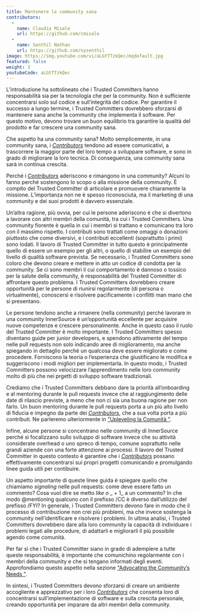 ```yaml
---
title: Mantenere la community sana
contributors:
  - 
    name: Claudia Misale
    url: https://github.com/cmisale
  - 
    name: Senthil Nathan
    url: https://github.com/nysenthil
image: https://img.youtube.com/vi/aLGtTTzkQec/mqdefault.jpg
featured: false
weight: 3
youtubeCode: aLGtTTzkQec
---
```


<div class="paragraph">
<p>L&#8217;introduzione ha sottolineato che i Trusted Committers hanno responsabilità sia per la tecnologia che per la community.
Non è sufficiente concentrarsi solo sul codice e sull&#8217;integrità del codice.
Per garantire il successo a lungo termine, i Trusted Committers dovrebbero sforzarsi di mantenere sana anche la community che implementa il software.
Per questo motivo, devono trovare un buon equilibrio tra garantire la qualità del prodotto e far crescere una community sana.</p>
</div>
<div class="paragraph">
<p>Che aspetto ha una community sana?
Molto semplicemente, in una community sana, i <a href="https://innersourcecommons.org/learn/learning-path/contributor"><em>Contributors</em></a> tendono ad essere comunicativi, a trascorrere la maggior parte del loro tempo a sviluppare software, e sono in grado di migliorare la loro tecnica. Di conseguenza, una community sana sarà in continua crescita.</p>
</div>
<div class="paragraph">
<p>Perché i <a href="https://innersourcecommons.org/learn/learning-path/contributor"><em>Contributors</em></a> aderiscono e rimangono in una community?
Alcuni lo fanno perché sostengono lo scopo o alla missione della community.
È compito del Trusted Committer di articolare e promuovere chiaramente la missione.
L&#8217;importanza non ne è spesso riconosciuta, ma il marketing di una community e dei suoi prodotti è davvero essenziale.</p>
</div>
<div class="paragraph">
<p>Un&#8217;altra ragione, più ovvia, per cui le persone aderiscono è che si divertono a lavorare con altri membri della comunità, tra cui i Trusted Committers.
Una community fiorente è quella in cui i membri si trattano e comunicano tra loro con il massimo rispetto.
I contributi sono trattati come omaggi o donazioni piuttosto che come diversivi, e i contributi eccellenti (soprattutto i primi) sono lodati.
Il lavoro di Trusted Committer in tutto questo è principalmente quello di essere un esempio per gli altri, o quello di stabilire un esempio del livello di qualità software prevista.
Se necessario, i Trusted Committers sono coloro che devono creare e mettere in atto un codice di condotta per la community.
Se ci sono membri il cui comportamento è dannoso o tossico per la salute della community, è responsabilità del Trusted Committer di affrontare questo problema.
I Trusted Committers dovrebbero creare opportunità per le persone di riunirsi regolarmente (di persona o virtualmente), conoscersi e risolvere pacificamente i conflitti man mano che si presentano.</p>
</div>
<div class="paragraph">
<p>Le persone tendono anche a rimanere (nella community) perché lavorare in una community InnerSource è un&#8217;opportunità eccellente per acquisire nuove competenze e crescere personalmente.
Anche in questo caso il ruolo del Trusted Committer è molto importante.
I Trusted Committers spesso diventano guide per junior developers, e spendono attivamente del tempo nelle pull requests non solo indicando aree di miglioramento, ma anche spiegando in dettaglio perché un qualcosa deve essere migliorato e come procedere.
Forniscono la teoria o l&#8217;esperienza che giustificano le modifica e suggeriscono i modi migliori per implementarla.
In questo modo, i Trusted Committers possono velocizzare l&#8217;apprendimento nelle loro community molto di più che nei prgetti di sviluppo software tradizionali.</p>
</div>
<div class="paragraph">
<p>Crediamo che i Trusted Committers debbano dare la priorità all&#8217;onboarding e al mentoring durante le pull requests invece che al raggiungimento delle date di rilascio previste, a meno che non ci sia una buona ragione per non farlo. Un buon mentoring durante le pull requests porta a un più alto livello di fiducia e impegno da parte dei <a href="https://innersourcecommons.org/learn/learning-path/contributor"><em>Contributors</em></a>, che a sua volta porta a più contributi. Ne parleremo ulteriormente in <a href="https://innersourcecommons.org/learn/learning-path/trusted-committer/04/">"Upleveling la Comunità "</a>.</p>
</div>
<div class="paragraph">
<p>Infine, alcune persone si concentrano nelle community di InnerSource perché si focalizzano sullo sviluppo di software invece che su attività considerate overhead o uno spreco di tempo, comune soprattutto nelle grandi aziende con una forte attenzione ai processi. Il lavoro del Trusted Committer in questo contesto è garantire che i <a href="https://innersourcecommons.org/learn/learning-path/contributor"><em>Contributors</em></a> possano effettivamente concentrarsi sui propri progetti comunicando e promulgando linee guida utili per contibuire.</p>
</div>
<div class="paragraph">
<p>Un aspetto importante di queste linee guida è spiegare quello che chiamiamo <em>signaling</em> nelle pull requests: come deve essere fatto un commento? Cosa vuol dire se metto <em>like</em> o _ + 1_ a un commento? In che modo @mentioning qualcuno con il prefisso /CC è diverso dall&#8217;utilizzo del prefisso /FYI? In generale, i Trusted Committers devono fare in modo che il processo di contribuzione non crei più problemi, ma che invece sostenga la community nell&#8217;identificare e risolvere i problemi. In ultima analisi, i Trusted Committers dovrebbero dare alla loro community la capacità di individuare i problemi legati alle procedure, di adattarli e migliorarli il più possibile agendo come comunità.</p>
</div>
<div class="paragraph">
<p>Per far sì che i Trusted Committer siano in grado di adempiere a tutte queste responsabilità, è importante che comunichino regolarmente con i membri della community e che si tengano informati degli eventi.
Approfondiamo questo aspetto nella sezione <a href="https://innersourcecommons.org/learn/learning-path/trusted-committer/06/">"Advocating the Community&#8217;s Needs "</a>.</p>
</div>
<div class="paragraph">
<p>In sintesi, i Trusted Committers devono sforzarsi di creare un ambiente accogliente e apprezzativo per i loro <a href="https://innersourcecommons.org/learn/learning-path/contributor"><em>Contributors</em></a> che consenta loro di concentrarsi sull&#8217;implementazione di software e sulla crescita personale, creando opportunità per imparare da altri membri della community.</p>
</div>
<!--- This file autogenerated from https://github.com/InnerSourceCommons/InnerSourceLearningPath/blob/main/scripts -->